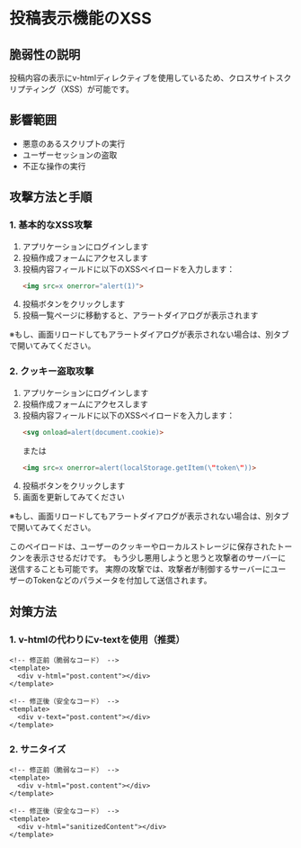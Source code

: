 # 投稿表示機能のXSS

## 脆弱性の説明
投稿内容の表示にv-htmlディレクティブを使用しているため、クロスサイトスクリプティング（XSS）が可能です。

## 影響範囲
- 悪意のあるスクリプトの実行
- ユーザーセッションの盗取
- 不正な操作の実行

## 攻撃方法と手順

### 1. 基本的なXSS攻撃

1. アプリケーションにログインします
2. 投稿作成フォームにアクセスします
3. 投稿内容フィールドに以下のXSSペイロードを入力します：
   ```html
   <img src=x onerror="alert(1)">
   ```
4. 投稿ボタンをクリックします
5. 投稿一覧ページに移動すると、アラートダイアログが表示されます

※もし、画面リロードしてもアラートダイアログが表示されない場合は、別タブで開いてみてください。

### 2. クッキー盗取攻撃

1. アプリケーションにログインします
2. 投稿作成フォームにアクセスします
3. 投稿内容フィールドに以下のXSSペイロードを入力します：
   ```html
   <svg onload=alert(document.cookie)>
   ```
   または
   ```html
   <img src=x onerror=alert(localStorage.getItem(\"token\"))>
   ```
4. 投稿ボタンをクリックします
5. 画面を更新してみてください

※もし、画面リロードしてもアラートダイアログが表示されない場合は、別タブで開いてみてください。

このペイロードは、ユーザーのクッキーやローカルストレージに保存されたトークンを表示させるだけです。
もう少し悪用しようと思うと攻撃者のサーバーに送信することも可能です。
実際の攻撃では、攻撃者が制御するサーバーにユーザーのTokenなどのパラメータを付加して送信されます。


## 対策方法
### 1. v-htmlの代わりにv-textを使用（推奨）
```vue
<!-- 修正前（脆弱なコード） -->
<template>
  <div v-html="post.content"></div>
</template>

<!-- 修正後（安全なコード） -->
<template>
  <div v-text="post.content"></div>
</template>
```

### 2. サニタイズ
```vue
<!-- 修正前（脆弱なコード） -->
<template>
  <div v-html="post.content"></div>
</template>

<!-- 修正後（安全なコード） -->
<template>
  <div v-html="sanitizedContent"></div>
</template>
```
